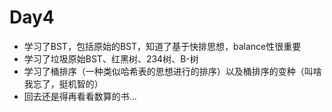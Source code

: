 # Day4

* 学习了BST，包括原始的BST，知道了基于快排思想，balance性很重要
* 学习了垃圾原始BST、红黑树、234树、B-树
* 学习了桶排序（一种类似哈希表的思想进行的排序）以及桶排序的变种（叫啥我忘了，挺机智的）
* 回去还是得再看看数算的书...
